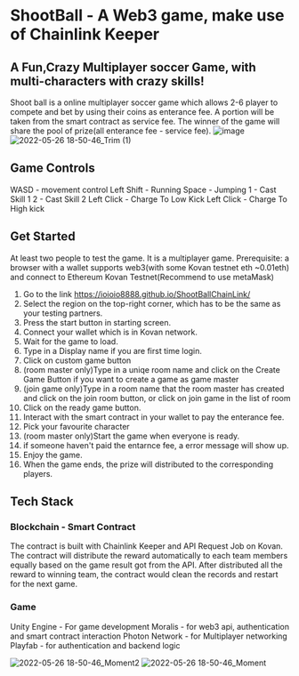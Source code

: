 # ShootBall - A Web3 game, make use of Chainlink Keeper
## A Fun,Crazy Multiplayer soccer Game, with multi-characters with crazy skills!

Shoot ball is a online multiplayer soccer game which allows 2-6 player to compete and bet by using their coins as enterance fee.
A portion will be taken from the smart contract as service fee. The winner of the game will share the pool of prize(all enterance fee - service fee).
![image](https://user-images.githubusercontent.com/19797490/170442151-fa584387-8c20-4823-b230-3646cee44586.png)
![2022-05-26 18-50-46_Trim (1)](https://user-images.githubusercontent.com/19797490/170704832-38e1b8b1-2bbf-48f4-8490-83d70d1b8871.gif)

## Game Controls
WASD - movement control
Left Shift - Running
Space - Jumping
1 - Cast Skill 1
2 - Cast Skill 2
Left Click - Charge To Low Kick
Left Click - Charge To High kick

## Get Started
At least two people to test the game. It is a multiplayer game.
Prerequisite: a browser with a wallet supports web3(with some Kovan testnet eth ~0.01eth) and connect to Ethereum Kovan Testnet(Recommend to use metaMask)

1. Go to the link https://ioioio8888.github.io/ShootBallChainLink/
2. Select the region on the top-right corner, which has to be the same as your testing partners.
3. Press the start button in starting screen.
4. Connect your wallet which is in Kovan network.
5. Wait for the game to load.
6. Type in a Display name if you are first time login.
7. Click on custom game button
8. (room master only)Type in a uniqe room name and click on the Create Game Button if you want to create a game as game master
9. (join game only)Type in a room name that the room master has created and click on the join room button, or click on join game in the list of room
10. Click on the ready game button.
11. Interact with the smart contract in your wallet to pay the enterance fee.
12. Pick your favourite character
13. (room master only)Start the game when everyone is ready.
14. if someone haven't paid the entarnce fee, a error message will show up.
15. Enjoy the game.
16. When the game ends, the prize will distributed to the corresponding players.

## Tech Stack
### Blockchain - Smart Contract
  The contract is built with Chainlink Keeper and API Request Job on Kovan.
  The contract will distribute the reward automatically to each team members equally based on the game result got from the API.
  After distributed all the reward to winning team, the contract would clean the records and restart for the next game.
  

### Game
  Unity Engine - For game development
  Moralis - for web3 api, authentication and smart contract interaction
  Photon Network - for Multiplayer networking
  Playfab - for authentication and backend logic
  
![2022-05-26 18-50-46_Moment2](https://user-images.githubusercontent.com/19797490/170704249-52b585f0-aae2-423e-895b-05e17fb39132.jpg)
![2022-05-26 18-50-46_Moment](https://user-images.githubusercontent.com/19797490/170704220-08d44392-5e72-4683-bbd1-4e9e4aab5ea5.jpg)
